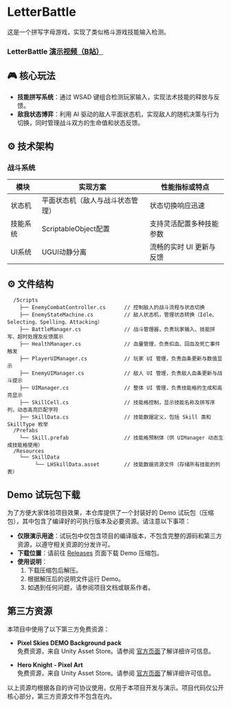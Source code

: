 # LetterBattle
这是一个拼写字母游戏，实现了类似格斗游戏技能输入检测。

### LetterBattle [演示视频（B站）](https://www.bilibili.com/video/BV1DWNne1EjU)

## 🎮 核心玩法
- **技能拼写系统**：通过 WSAD 键组合检测玩家输入，实现法术技能的释放与反馈。
- **敌我状态博弈**：利用 AI 驱动的敌人平面状态机，实现敌人的随机决策与行为切换，同时管理战斗双方的生命值和状态反馈。

## ⚙️ 技术架构
### 战斗系统
| 模块          | 实现方案                       | 性能指标或特点           |
|---------------|-------------------------------|-------------------------|
| 状态机         | 平面状态机（敌人与战斗状态管理）| 状态切换响应迅速          |
| 技能系统       | ScriptableObject配置          | 支持灵活配置多种技能参数  |
| UI系统        | UGUI动静分离                   | 流畅的实时 UI 更新与反馈  |

## ⚙️ 文件结构
```/Assets
  /Scripts
    ├── EnemyCombatController.cs      // 控制敌人的战斗流程与状态切换
    ├── EnemyStateMachine.cs          // 敌人状态机，管理状态转换（Idle、Selecting、Spelling、Attacking）
    ├── BattleManager.cs              // 战斗管理器，负责玩家输入、技能拼写、超时处理及反馈展示
    ├── HealthManager.cs              // 血量管理，负责扣血、回血及死亡事件触发
    ├── PlayerUIManager.cs            // 玩家 UI 管理，负责血条更新与数值显示
    ├── EnemyUIManager.cs             // 敌人 UI 管理，负责敌人血条更新与战斗提示
    ├── UIManager.cs                  // 整体 UI 管理，负责技能格的生成和高亮显示
    ├── SkillCell.cs                  // 技能格控制，显示技能名称及拼写序列，动态高亮匹配字符
    ├── SkillData.cs                  // 技能数据定义，包括 Skill 类和 SkillType 枚举
  /Prefabs
    └── Skill.prefab                  // 技能格预制体（供 UIManager 动态生成技能格使用）
  /Resources
    └── SkillData
         └── LHSkillData.asset        // 技能数据资源文件（存储所有技能的列表）
```
## Demo 试玩包下载

为了方便大家体验项目效果，本仓库提供了一个封装好的 Demo 试玩包（压缩包），其中包含了编译好的可执行版本及必要资源。请注意以下事项：

- **仅限演示用途**：试玩包中仅包含项目的编译版本，不包含完整的源码和第三方资源，以遵守相关资源的分发许可。
- **下载位置**：请前往 [Releases](https://github.com/OzoraCrystal/LetterBattle/releases/) 页面下载 Demo 压缩包。
- **使用说明**：
  1. 下载压缩包后解压。
  2. 根据解压后的说明文件运行 Demo。
  3. 如遇到任何问题，请参阅项目文档或联系作者。

## 第三方资源

本项目中使用了以下第三方免费资源：

- **Pixel Skies DEMO Background pack**  
  免费资源，来自 Unity Asset Store。请参阅 [官方页面](https://assetstore.unity.com/packages/2d/environments/pixel-skies-demo-background-pack-226622#reviews)了解详细许可信息。

- **Hero Knight - Pixel Art**  
  免费资源，来自 Unity Asset Store。请参阅 [官方页面](https://assetstore.unity.com/packages/2d/characters/hero-knight-pixel-art-165188#reviews)了解详细许可信息。

以上资源均根据各自的许可协议使用，仅用于本项目开发与演示。项目代码仅公开核心部分，第三方资源文件不包含在内。


